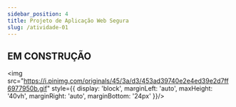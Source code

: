 ```yaml
---
sidebar_position: 4
title: Projeto de Aplicação Web Segura
slug: /atividade-01
---
```



## EM CONSTRUÇÃO

<img src="https://i.pinimg.com/originals/45/3a/d3/453ad39740e2e4ed39e2d7ff6977950b.gif" style={{ display: 'block', marginLeft: 'auto', maxHeight: '40vh', marginRight: 'auto', marginBottom: '24px' }}/>
